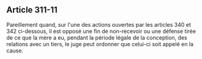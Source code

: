 Article 311-11
----
Pareillement quand, sur l'une des actions ouvertes par les articles 340 et 342
ci-dessous, il est opposé une fin de non-recevoir ou une défense tirée de ce que
la mère a eu, pendant la période légale de la conception, des relations avec un
tiers, le juge peut ordonner que celui-ci soit appelé en la cause.
